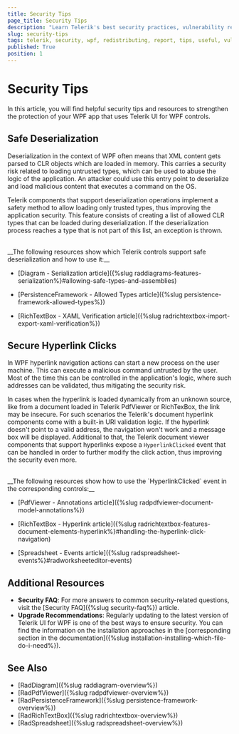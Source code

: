 ```yaml
---
title: Security Tips
page_title: Security Tips
description: "Learn Telerik's best security practices, vulnerability reporting, and control-specific security guidelines, and useful tips."
slug: security-tips
tags: telerik, security, wpf, redistributing, report, tips, useful, vulnerability
published: True
position: 1
---
```


# Security Tips

In this article, you will find helpful security tips and resources to strengthen the protection of your WPF app that uses Telerik UI for WPF controls.

## Safe Deserialization

Deserialization in the context of WPF often means that XML content gets parsed to CLR objects which are loaded in memory. This carries a security risk related to loading untrusted types, which can be used to abuse the logic of the application. An attacker could use this entry point to deserialize and load malicious content that executes a command on the OS.

Telerik components that support deserialization operations implement a safety method to allow loading only trusted types, thus improving the application security. This feature consists of creating a list of allowed CLR types that can be loaded during deserialization. If the deserialization process reaches a type that is not part of this list, an exception is thrown.

<br />  
__The following resources show which Telerik controls support safe deserialization and how to use it:__

* [Diagram - Serialization article]({%slug raddiagrams-features-serialization%}#allowing-safe-types-and-assemblies)

* [PersistenceFramework - Allowed Types article]({%slug persistence-framework-allowed-types%})

* [RichTextBox - XAML Verification article]({%slug radrichtextbox-import-export-xaml-verification%})

## Secure Hyperlink Clicks

In WPF hyperlink navigation actions can start a new process on the user machine. This can execute a malicious command untrusted by the user. Most of the time this can be controlled in the application's logic, where such addresses can be validated, thus mitigating the security risk. 

In cases when the hyperlink is loaded dynamically from an unknown source, like from a document loaded in Telerik PdfViewer or RichTexBox, the link may be insecure. For such scenarios the Telerik's document hyperlink components come with a built-in URI validation logic. If the hyperlink doesn't point to a valid address, the navigation won't work and a message box will be displayed. Additional to that, the Telerik document viewer components that support hyperlinks expose a `HyperlinkClicked` event that can be handled in order to further modify the click action, thus improving the security even more.

<br />  
__The following resources show how to use the `HyperlinkClicked` event in the corresponding controls:__

* [PdfViewer - Annotations article]({%slug radpdfviewer-document-model-annotations%})

* [RichTextBox - Hyperlink article]({%slug radrichtextbox-features-document-elements-hyperlink%}#handling-the-hyperlink-click-navigation)

* [Spreadsheet - Events article]({%slug radspreadsheet-events%}#radworksheeteditor-events)

## Additional Resources

* __Security FAQ__: For more answers to common security-related questions, visit the [Security FAQ]({%slug security-faq%}) article.
* __Upgrade Recommendations__: Regularly updating to the latest version of Telerik UI for WPF is one of the best ways to ensure security. You can find the information on the installation approaches in the [corresponding section in the documentation]({%slug installation-installing-which-file-do-i-need%}).

## See Also  
* [RadDiagram]({%slug raddiagram-overview%})
* [RadPdfViewer]({%slug radpdfviewer-overview%})
* [RadPersistenceFramework]({%slug persistence-framework-overview%})
* [RadRichTextBox]({%slug radrichtextbox-overview%})
* [RadSpreadsheet]({%slug radspreadsheet-overview%})
